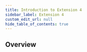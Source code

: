 ```yaml
---
title: Introduction to Extension 4
sidebar_label: Extension 4
custom_edit_url: null
hide_table_of_contents: true
---
```


## Overview